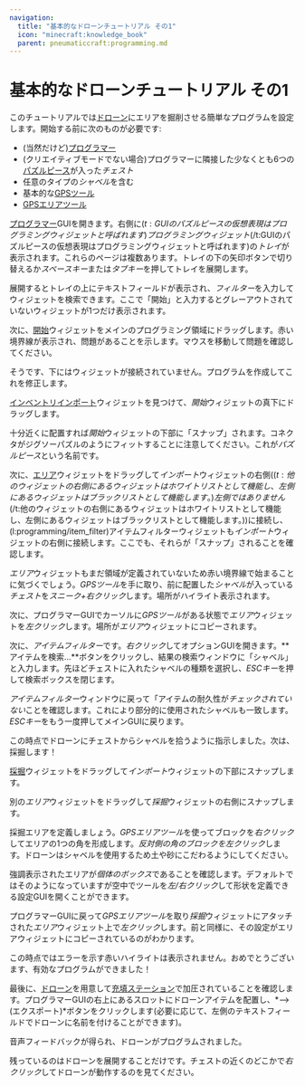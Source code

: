 ```yaml
---
navigation:
  title: "基本的なドローンチュートリアル その1"
  icon: "minecraft:knowledge_book"
  parent: pneumaticcraft:programming.md
---
```


# 基本的なドローンチュートリアル その1

このチュートリアルでは[ドローン](../tools/drone.md)にエリアを掘削させる簡単なプログラムを設定します。開始する前に次のものが必要です:


- (当然だけど)[プログラマー](./programmer.md)
- (クリエイティブモードでない場合)プログラマーに隣接した少なくとも6つの[パズルピース](./puzzle_pieces.md)が入った*チェスト* 
- 任意のタイプの*シャベル*を含む
- 基本的な[GPSツール](../tools/gps_tool.md) 
- [GPSエリアツール](../tools/gps_area_tool.md)

[プログラマー](./programmer.md)GUIを開きます。右側に<Color hex="#880">$(t:GUIのパズルピースの仮想表現はプログラミングウィジェットと呼ばれます)プログラミングウィジェット$(/t:GUIのパズルピースの仮想表現はプログラミングウィジェットと呼ばれます)</Color>の*トレイ*が表示されます。これらのページは複数あります。トレイの下の矢印ボタンで切り替えるか*スペースキー*または*タブキー*を押してトレイを展開します。

展開するとトレイの上にテキストフィールドが表示され、*フィルター*を入力してウィジェットを検索できます。ここで「開始」と入力すると<Color id="gray">グレーアウト</Color>されていないウィジェットが1つだけ表示されます。

次に、[開始](./start.md)ウィジェットをメインのプログラミング領域にドラッグします。<Color id="dark_red">赤い境界線</Color>が表示され、問題があることを示します。マウスを移動して問題を確認してください。

そうです、下にはウィジェットが接続されていません。プログラムを作成してこれを修正します。

[インベントリインポート](./inventory_import.md)ウィジェットを見つけて、*開始*ウィジェットの真下にドラッグします。

十分近くに配置すれば*開始*ウィジェットの下部に「スナップ」されます。コネクタがジグソーパズルのようにフィットすることに注意してください。これが*パズルピース*という名前です。

次に、[エリア](./area.md)ウィジェットをドラッグして*インポート*ウィジェットの右側(<Color hex="#880">$(t:他のウィジェットの右側にあるウィジェットはホワイトリストとして機能し、左側にあるウィジェットはブラックリストとして機能します。)左側ではありません$(/t:他のウィジェットの右側にあるウィジェットはホワイトリストとして機能し、左側にあるウィジェットはブラックリストとして機能します。)</Color>)に接続し、(l:programming/item_filter)アイテムフィルターウィジェットも*インポート*ウィジェットの右側に接続します。ここでも、それらが「スナップ」されることを確認します。

*エリア*ウィジェットもまだ領域が定義されていないため<Color id="dark_red">赤い境界線</Color>で始まることに気づくでしょう。*GPSツール*を手に取り、前に配置した*シャベル*が入っている*チェスト*を*スニーク+右クリック*します。場所がハイライト表示されます。

次に、プログラマーGUIでカーソルに*GPSツール*がある状態で*エリア*ウィジェットを*左クリック*します。場所が*エリア*ウィジェットにコピーされます。

次に、*アイテムフィルター*です。*右クリック*してオプションGUIを開きます。**アイテムを検索...**ボタンをクリックし、結果の検索ウィンドウに「シャベル」と入力します。先ほどチェストに入れたシャベルの種類を選択し、*ESCキー*を押して検索ボックスを閉じます。

*アイテムフィルター*ウィンドウに戻って「アイテムの耐久性が*チェックされていない*ことを確認します。これにより部分的に使用されたシャベルも一致します。*ESCキー*をもう一度押してメインGUIに戻ります。

この時点でドローンにチェストからシャベルを拾うように指示しました。次は、採掘します！

[採掘](./dig.md)ウィジェットをドラッグして*インポート*ウィジェットの下部にスナップします。

別の*エリア*ウィジェットをドラッグして*採掘*ウィジェットの右側にスナップします。

採掘エリアを定義しましょう。*GPSエリアツール*を使ってブロックを*右クリック*してエリアの1つの角を形成します。*反対側の角のブロックを左クリック*します。ドローンはシャベルを使用するため土や砂にこだわるようにしてください。

強調表示されたエリアが*個体のボックス*であることを確認します。デフォルトではそのようになっていますが空中でツールを*左/右クリック*して形状を定義できる設定GUIを開くことができます。

プログラマーGUIに戻って*GPSエリアツール*を取り*採掘*ウィジェットにアタッチされた*エリア*ウィジェット上で*左クリック*します。前と同様に、その設定がエリアウィジェットにコピーされているのがわかります。

この時点ではエラーを示す赤いハイライトは表示されません。おめでとうございます、有効なプログラムができました！

最後に、[ドローン](../tools/drone.md)を用意して[充填ステーション](../machines/charging_station.md)で加圧されていることを確認します。プログラマーGUIの右上にあるスロットにドローンアイテムを配置し、*⟶ (エクスポート)*ボタンをクリックします(必要に応じて、左側のテキストフィールドでドローンに名前を付けることができます)。

音声フィードバックが得られ、ドローンがプログラムされました。

残っているのはドローンを展開することだけです。チェストの近くのどこかで*右クリック*してドローンが動作するのを見てください。

